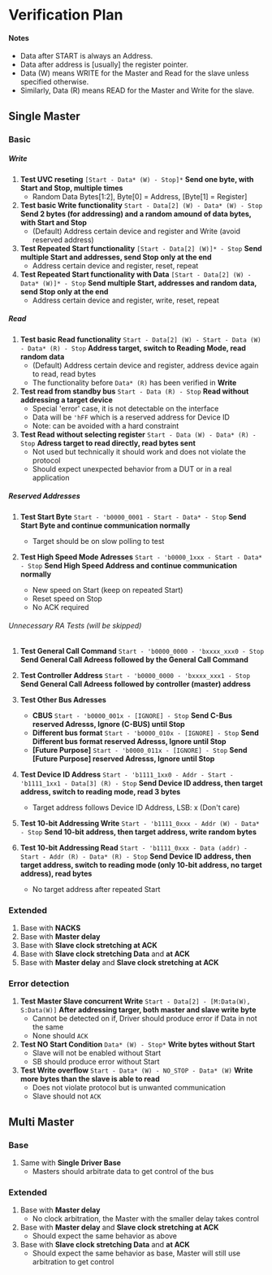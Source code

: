 # Verification Plan

#### Notes
- Data after START is always an Address.
- Data after address is [usually] the register pointer.
- Data (W) means WRITE for the Master and Read for the slave unless specified otherwise.
- Similarly, Data (R) means READ for the Master and Write for the slave.

## Single Master

### Basic
##### Write
1. __Test UVC reseting__ `[Start - Data* (W) - Stop]*`
    __Send one byte, with Start and Stop, multiple times__
    - Random Data Bytes[1:2], Byte[0] = Address, [Byte[1] = Register]
1. __Test basic Write functionality__ `Start - Data[2] (W) - Data* (W) - Stop`
    __Send 2 bytes (for addressing) and a random amound of data bytes, with Start and Stop__
    - (Default) Address certain device and register and Write (avoid reserved address)
1. __Test Repeated Start functionality__ `[Start - Data[2] (W)]* - Stop`
    __Send multiple Start and addresses, send Stop only at the end__
    - Address certain device and register, reset, repeat
1. __Test Repeated Start functionality with Data__ `[Start - Data[2] (W) - Data* (W)]* - Stop`
    __Send multiple Start, addresses and random data, send Stop only at the end__
    - Address certain device and register, write, reset, repeat

##### Read
1. __Test basic Read functionality__ `Start - Data[2] (W) - Start - Data (W) - Data* (R) - Stop`
    __Address target, switch to Reading Mode, read random data__
    - (Default) Address certain device and register, address device again to read, read bytes
    - The functionality before `Data* (R)` has been verified in __Write__
1. __Test read from standby bus__ `Start - Data (R) - Stop`
    __Read without addressing a target device__
    - Special 'error' case, it is not detectable on the interface
    - Data will be `'hFF` which is a reserved address for Device ID
    - Note: can be avoided with a hard constraint
1. __Test Read without selecting register__ `Start - Data (W) - Data* (R) - Stop`
    __Adress target to read directly, read bytes sent__
    - Not used but technically it should work and does not violate the protocol
    - Should expect unexpected behavior from a DUT or in a real application

##### Reserved Addresses
1. __Test Start Byte__ `Start - 'b0000_0001 - Start - Data* - Stop`
  __Send Start Byte and continue communication normally__
    - Target should be on slow polling to test

1. __Test High Speed Mode Adresses__ `Start - 'b0000_1xxx - Start - Data* - Stop`
    __Send High Speed Address and continue communication normally__
    - New speed on Start (keep on repeated Start)
    - Reset speed on Stop
    - No ACK required

###### Unnecessary RA Tests (will be skipped)
1. __Test General Call Command__ `Start - 'b0000_0000 - 'bxxxx_xxx0 - Stop`
  __Send General Call Adreess followed by the General Call Command__

1. __Test Controller Address__ `Start - 'b0000_0000 - 'bxxxx_xxx1 - Stop`
  __Send General Call Adreess followed by controller (master) address__

1. __Test Other Bus Adresses__
    - __CBUS__ `Start - 'b0000_001x - [IGNORE] - Stop`
    __Send C-Bus reserved Adresss, Ignore (C-BUS) until Stop__
    - __Different bus format__ `Start - 'b0000_010x - [IGNORE] - Stop`
    __Send Different bus format reserved Adresss, Ignore until Stop__
    - __[Future Purpose]__ `Start - 'b0000_011x - [IGNORE] - Stop`
    __Send [Future Purpose] reserved Adresss, Ignore until Stop__

1. __Test Device ID Address__ `Start - 'b1111_1xx0 - Addr - Start - 'b1111_1xx1 - Data[3] (R) - Stop`
  __Send Device ID address, then target address, switch to reading mode, read 3 bytes__
    - Target address follows Device ID Address, LSB: x (Don't care)

1. __Test 10-bit Addressing Write__ `Start - 'b1111_0xxx - Addr (W) - Data* - Stop`
    __Send 10-bit address, then target address, write random bytes__

1. __Test 10-bit Addressing Read__ `Start - 'b1111_0xxx - Data (addr) -  Start - Addr (R) - Data* (R) - Stop`
    __Send Device ID address, then target address, switch to reading mode (only 10-bit address, no target address), read bytes__
    - No target address after repeated Start

### Extended
1. Base with __NACKS__
1. Base with __Master delay__
1. Base with __Slave clock stretching at ACK__
1. Base with __Slave clock stretching Data__ and __at ACK__
1. Base with __Master delay__ and __Slave clock stretching at ACK__

### Error detection

1. __Test Master Slave concurrent Write__ `Start - Data[2] - [M:Data(W), S:Data(W)]`
    __After addressing targer, both master and slave write byte__
    - Cannot be detected on if, Driver should produce error if Data in not the same
    - None should `ACK`
1. __Test NO Start Condition__ `Data* (W) - Stop*`
    __Write bytes without Start__
    - Slave will not be enabled without Start
    - SB should produce error without Start
1. __Test Write overflow__ `Start - Data* (W) - NO_STOP - Data* (W)`
    __Write more bytes than the slave is able to read__
    - Does not violate protocol but is unwanted communication
    - Slave should not `ACK`

## Multi Master

### Base

1. Same with __Single Driver Base__
    - Masters should arbitrate data to get control of the bus

### Extended

1. Base with __Master delay__
    - No clock arbitration, the Master with the smaller delay takes control
1. Base with __Master delay__ and __Slave clock stretching at ACK__
    - Should expect the same behavior as above
1. Base with __Slave clock stretching Data__ and __at ACK__
    - Should expect the same behavior as base, Master will still use arbitration to get control